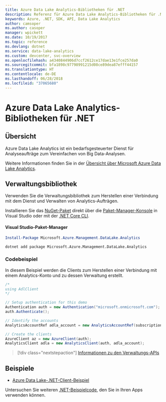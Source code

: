```yaml
---
title: Azure Data Lake Analytics-Bibliotheken für .NET
description: Referenz für Azure Data Lake Analytics-Bibliotheken für .NET
keywords: Azure, .NET, SDK, API, Data Lake Analytics
author: camsoper
ms.author: casoper
manager: wpickett
ms.date: 10/19/2017
ms.topic: reference
ms.devlang: dotnet
ms.service: data-lake-analytics
ms.custom: devcenter, svc-overview
ms.openlocfilehash: a4340844906d7ccf2612ce17dae13e1fce257da0
ms.sourcegitcommit: bfa1898c97798991215d08ce89dea87efff44157
ms.translationtype: HT
ms.contentlocale: de-DE
ms.lasthandoff: 06/28/2018
ms.locfileid: "37065680"
---
```

# <a name="azure-data-lake-analytics-libraries-for-net"></a>Azure Data Lake Analytics-Bibliotheken für .NET

## <a name="overview"></a>Übersicht

Azure Data Lake Analytics ist ein bedarfsgesteuerter Dienst für Analyseaufträge zum Vereinfachen von Big Data-Analysen.

Weitere Informationen finden Sie in der [Übersicht über Microsoft Azure Data Lake Analytics](/azure/data-lake-analytics/data-lake-analytics-overview).

## <a name="management-library"></a>Verwaltungsbibliothek

Verwenden Sie die Verwaltungsbibliothek zum Herstellen einer Verbindung mit dem Dienst und Verwalten von Analytics-Aufträgen.

Installieren Sie das [NuGet-Paket](https://www.nuget.org/packages/Microsoft.Azure.Management.DataLake.Analytics) direkt über die [Paket-Manager-Konsole][PackageManager] in Visual Studio oder mit der [.NET Core CLI][DotNetCLI].

#### <a name="visual-studio-package-manager"></a>Visual Studio-Paket-Manager

```powershell
Install-Package Microsoft.Azure.Management.DataLake.Analytics
```

```bash
dotnet add package Microsoft.Azure.Management.DataLake.Analytics
```

### <a name="code-example"></a>Codebeispiel

In diesem Beispiel werden die Clients zum Herstellen einer Verbindung mit einem Analytics-Konto und zu dessen Verwaltung erstellt.

```csharp
/*
using AdlClient 
*/

// Setup authentication for this demo
Authentication auth = new Authentication("microsoft.onmicrosoft.com"); // change this to YOUR tenant
auth.Authenticate();

// Identify the accounts
AnalyticsAccountRef adla_account = new AnalyticsAccountRef(subscriptionId, resourceGroup, userName);

// Create the clients
AzureClient az = new AzureClient(auth);
AnalyticsClient adla = new AnalyticsClient(auth, adla_account);
```

> [!div class="nextstepaction"]
> [Informationen zu den Verwaltungs-APIs](/dotnet/api/overview/azure/datalakeanalytics/management)

## <a name="samples"></a>Beispiele
* [Azure Data Lake-.NET-Client-Beispiel](https://azure.microsoft.com/resources/samples/data-lake-dotnet-client/)

Untersuchen Sie weiteren [.NET-Beispielcode](https://azure.microsoft.com/resources/samples/?platform=dotnet), den Sie in Ihren Apps verwenden können.

[PackageManager]: https://docs.microsoft.com/nuget/tools/package-manager-console
[DotNetCLI]: https://docs.microsoft.com/dotnet/core/tools/dotnet-add-package
